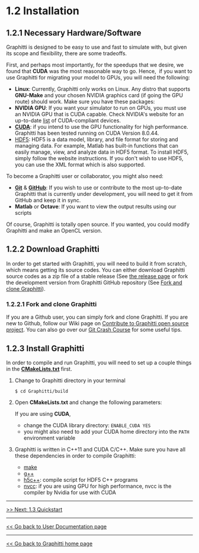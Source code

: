 # 1.2 Installation

## 1.2.1 Necessary Hardware/Software

Graphitti is designed to be easy to use and fast to simulate with, but given its scope and flexibility, there are some tradeoffs. 

First, and perhaps most importantly, for the speedups that we desire, we found that **CUDA** was the most reasonable way to go. Hence,  if you want to use Graphitti for migrating your model to GPUs, you will need the following: 

- **Linux**: Currently, Graphitti only works on Linux. Any distro that supports **GNU-Make** and your chosen NVIDIA graphics card (if going the GPU route) should work. Make sure you have these packages:
- **NVIDIA GPU**: If you want your simulator to run on GPUs, you must use an NVIDIA GPU that is CUDA capable. Check NVIDIA's website for an up-to-date [list] of CUDA-compliant devices. 
- [**CUDA**]: if you intend to use the GPU functionality for high performance. Graphitti has been tested running on CUDA Version 8.0.44. 
- [HDF5]: HDF5 is a data model, library, and file format for storing and managing data. For example, Matlab has built-in functions that can easily manage, view, and analyze data in HDF5 format. To install HDF5, simply follow the website instructions. If you don't wish to use HDF5, you can use the XML format which is also supported.  

To become a Graphitti user or collaborator, you might also need:

- **[Git](http://git-scm.com/)** & **[GitHub](https://github.com/)**: If you wish to use or contribute to the most up-to-date Graphitti that is currently under development, you will need to get it from GitHub and keep it in sync. 
- **Matlab** or **Octave**: If you want to view the output results using our scripts

Of course, Graphitti is totally open source. If you wanted, you could modify Graphitti and make an OpenCL version. 

## 1.2.2 Download Graphitti
In order to get started with Graphitti, you will need to build it from scratch, which means getting its source codes. You can either download Graphitti source codes as a zip file of a stable release (See [the release page] or fork the development version from Graphitti GitHub repository (See [Fork and clone Graphitti](#1221-fork-and-clone-graphitti)).
### 1.2.2.1 Fork and clone Graphitti
If you are a Github user, you can simply fork and clone Graphitti. If you are new to Github, follow our Wiki page on [Contribute to Graphitti open source project]. You can also go over our [Git Crash Course] for some useful tips.
## 1.2.3 Install Graphitti
In order to compile and run Graphitti, you will need to set up a couple things in the [**CMakeLists.txt**] first.

1. Change to Graphitti directory in your terminal

   ```shell
   $ cd Graphitti/build
   ```

2. Open **CMakeLists.txt** and change the following parameters:

	If you are using **CUDA**, 
   	
	- change the CUDA library directory: ```ENABLE_CUDA YES``` 
	- you might also need to add your CUDA home directory into the ```PATH``` environment variable 

3. Graphitti is written in C++11 and CUDA C/C++. Make sure you have all these dependencies in order to compile Graphitti:
   - [make]
   - [g++]
   - [h5c++]: compile script for HDF5 C++ programs
   - [nvcc]: if you are using GPU for high performance, nvcc is the compiler by Nvidia for use with CUDA

---------
[>> Next: 1.3 Quickstart](quickstart.md)

-------------
[<< Go back to User Documentation page](index.md)

---------
[<< Go back to Graphitti home page](http://uwb-biocomputing.github.io/Graphitti/)

[//]: # (Moving URL links to the bottom of the document for ease of updating - LS)
[//]: # (Links to repo items which exist outside of the docs folder need an absolute link.)

   [Contribute to Graphitti open source project]: <https://github.com/UWB-Biocomputing/Graphitti/blob/master/CONTRIBUTING.md>
   [**CMakeLists.txt**]: <https://github.com/UWB-Biocomputing/Graphitti/blob/master/CMakeLists.txt>
   [Git Crash Course]: <https://github.com/UWB-Biocomputing/BrainGrid/wiki/Git-Crash-Course>
   [the release page]: <https://github.com/UWB-Biocomputing/Graphitti/releases>
   [h5c++]: <https://support.hdfgroup.org/archive/support/HDF5/Tutor/compile.html>
   [nvcc]: <http://docs.nvidia.com/cuda/cuda-compiler-driver-nvcc/#axzz4ftSRZe00>
   [make]: <https://www.gnu.org/software/make/>
   [g++]: <https://gcc.gnu.org/>
   [**CUDA**]: <https://developer.nvidia.com/cuda-downloads>
   [HDF5]: <https://support.hdfgroup.org/documentation/hdf5/latest/_getting_started.html>
   [list]: <https://developer.nvidia.com/cuda-gpus>